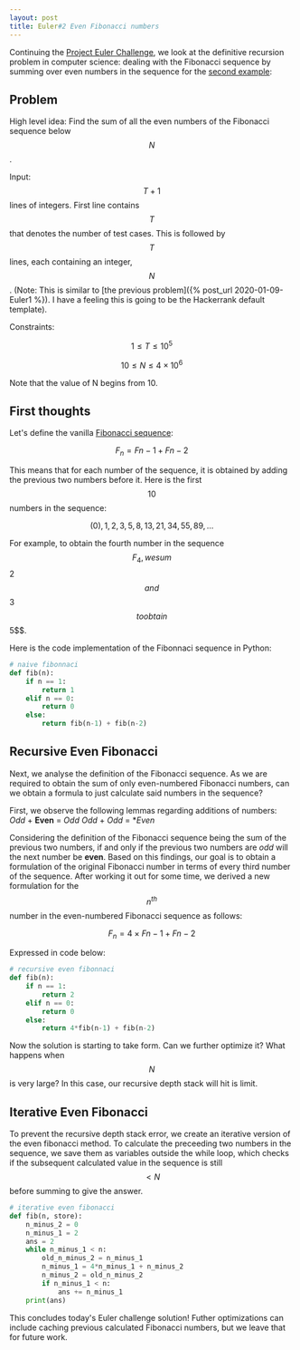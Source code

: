 ```yaml
---
layout: post
title: Euler#2 Even Fibonacci numbers
---
```


Continuing the [Project Euler Challenge](https://projecteuler.net/), we look at the definitive recursion problem in computer science: dealing with the Fibonacci sequence by summing over even numbers in the sequence for the [second example](https://www.hackerrank.com/contests/projecteuler/challenges/euler002/problem):

## Problem
High level idea: Find the sum of all the even numbers of the Fibonacci sequence below $$N$$.

Input: $$T+1$$ lines of integers. First line contains $$T$$ that denotes the number of test cases. This is followed by $$T$$ lines, each containing an integer, $$N$$. (Note: This is similar to [the previous problem]({% post_url 2020-01-09-Euler1 %}). I have a feeling this is going to be the Hackerrank default template).

Constraints:

$$1 \leq T \leq 10^5$$

$$10 \leq N \leq 4 \times 10^6$$

Note that the value of N begins from 10.

## First thoughts
Let's define the vanilla [Fibonacci sequence](https://en.wikipedia.org/wiki/Fibonacci_number):

$$F_{n} = F{n-1} + F{n-2}$$

This means that for each number of the sequence, it is obtained by adding the previous two numbers before it. Here is the first $$10$$ numbers in the sequence:

$$(0),1,2,3,5,8,13,21,34,55,89,\ldots$$

For example, to obtain the fourth number in the sequence $$F_{4}, we sum $$2$$ and $$3$$ to obtain $$5$$.

Here is the code implementation of the Fibonnaci sequence in Python:

```python
# naive fibonnaci
def fib(n):
    if n == 1:
        return 1
    elif n == 0:
        return 0
    else:
        return fib(n-1) + fib(n-2)
```

## Recursive Even Fibonacci
Next, we analyse the definition of the Fibonacci sequence. As we are required to obtain the sum of only even-numbered Fibonacci numbers, can we obtain a formula to just calculate said numbers in the sequence?

First, we observe the following lemmas regarding additions of numbers:
*Odd* + **Even** = *Odd*
*Odd* + *Odd* = **Even*

Considering the definition of the Fibonacci sequence being the sum of the previous two numbers, if and only if the previous two numbers are *odd* will the next number be **even**. Based on this findings, our goal is to obtain a formulation of the original Fibonacci number in terms of every third number of the sequence. After working it out for some time, we derived a new formulation for the $$n^{th}$$ number in the even-numbered Fibonacci sequence as follows:

$$F_{n} = 4 \times F{n-1} + F{n-2}$$

Expressed in code below:

```python
# recursive even fibonnaci
def fib(n):
    if n == 1:
        return 2
    elif n == 0:
        return 0
    else:
        return 4*fib(n-1) + fib(n-2)
```

Now the solution is starting to take form. Can we further optimize it? What happens when $$N$$ is very large? In this case, our recursive depth stack will hit is limit.

## Iterative Even Fibonacci
To prevent the recursive depth stack error, we create an iterative version of the even fibonacci method. To calculate the preceeding two numbers in the sequence, we save them as variables outside the while loop, which checks if the subsequent calculated value in the sequence is still $$<N$$ before summing to give the answer.

```python
# iterative even fibonacci
def fib(n, store):
    n_minus_2 = 0
    n_minus_1 = 2
    ans = 2
    while n_minus_1 < n:
        old_n_minus_2 = n_minus_1
        n_minus_1 = 4*n_minus_1 + n_minus_2
        n_minus_2 = old_n_minus_2
        if n_minus_1 < n:
            ans += n_minus_1
    print(ans)
```

This concludes today's Euler challenge solution! Futher optimizations can include caching previous calculated Fibonacci numbers, but we leave that for future work.
    
